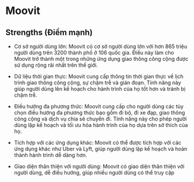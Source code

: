 # Moovit

## Strengths (Điểm mạnh)

- Cơ sở người dùng lớn: Moovit có cơ sở người dùng lớn với hơn 865 triệu người dùng trên 3200 thành phố ở 106 quốc gia. Điều này làm cho Moovit trở thành một trong những ứng dụng giao thông công cộng được sử dụng rộng rãi nhất trên thế giới.

- Dữ liệu thời gian thực: Moovit cung cấp thông tin thời gian thực về lịch trình giao thông công cộng, sự chậm trễ và gián đoạn. Tính năng này giúp người dùng lên kế hoạch cho hành trình của họ tốt hơn và tránh bị chậm trễ.

- Điều hướng đa phương thức: Moovit cung cấp cho người dùng các tùy chọn điều hướng đa phương thức bao gồm đi bộ, đi xe đạp, giao thông công cộng và dịch vụ chia sẻ chuyến đi. Tính năng này cho phép người dùng lập kế hoạch và tối ưu hóa hành trình của họ dựa trên sở thích của họ.

- Tích hợp với các ứng dụng khác: Moovit có thể được tích hợp với các ứng dụng khác như Uber và Lyft, giúp người dùng lập kế hoạch và hoàn thành hành trình dễ dàng hơn.

- Giao diện thân thiện với người dùng: Moovit có giao diện thân thiện với người dùng, dễ điều hướng, giúp nhiều người dùng có thể truy cập
